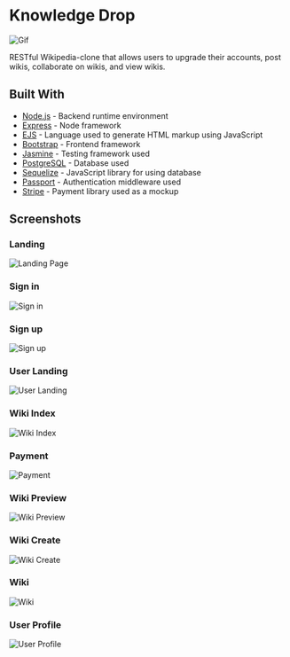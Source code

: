 # Knowledge Drop

![Gif](https://i.imgur.com/LYQYAJ6.gif)

RESTful Wikipedia-clone that allows users to upgrade their accounts, post wikis, collaborate on wikis, and view wikis.


## Built With

* [Node.js](https://github.com/nodejs/node) - Backend runtime environment
* [Express](https://github.com/expressjs/express) - Node framework
* [EJS](https://github.com/mde/ejs) - Language used to generate HTML markup using JavaScript
* [Bootstrap](https://github.com/twbs/bootstrap) - Frontend framework
* [Jasmine](https://github.com/jasmine/jasmine) - Testing framework used
* [PostgreSQL](https://github.com/postgres/postgres) - Database used
* [Sequelize](https://github.com/sequelize/sequelize) - JavaScript library for using database
* [Passport](https://github.com/jaredhanson/passport) - Authentication middleware used
* [Stripe](https://github.com/stripe/stripe-node) - Payment library used as a mockup

## Screenshots

### Landing
![Landing Page](https://i.imgur.com/9M8KpxQ.png)

### Sign in
![Sign in](https://i.imgur.com/OT7qT7f.png)

### Sign up
![Sign up](https://i.imgur.com/dtQogr7.png)

### User Landing
![User Landing](https://i.imgur.com/9M8KpxQ.png)

### Wiki Index
![Wiki Index](https://i.imgur.com/XQpKdIz.png)

### Payment
![Payment](https://i.imgur.com/RuDwYnI.png)

### Wiki Preview
![Wiki Preview](https://i.imgur.com/y4VHjJ7.png)

### Wiki Create
![Wiki Create](https://i.imgur.com/XaWFgGb.png)

### Wiki
![Wiki](https://i.imgur.com/JB1cA5N.png)

### User Profile
![User Profile](https://i.imgur.com/oUuq4Ig.png)